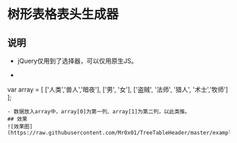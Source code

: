# 树形表格表头生成器
## 说明
- jQuery仅用到了选择器，可以仅用原生JS。
- ```
var array = [
            ['人类','兽人','暗夜'],
            ['男', '女'],
            ['盗贼', '法师', '猎人', '术士','牧师']
        ];
```
- 数据放入array中，array[0]为第一列、array[1]为第二列，以此类推。
## 效果
![效果图](https://raw.githubusercontent.com/Mr0x01/TreeTableHeader/master/example.png)